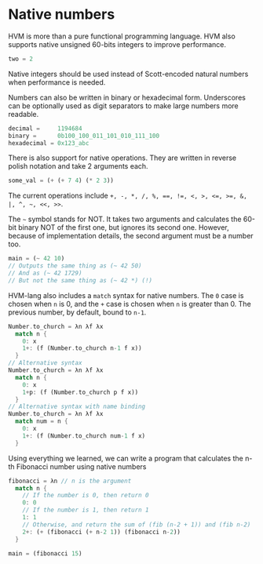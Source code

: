 # Native numbers

HVM is more than a pure functional programming language. HVM also supports native unsigned 60-bits integers to improve performance.

```rs
two = 2
```

Native integers should be used instead of Scott-encoded natural numbers when performance is needed.

Numbers can also be written in binary or hexadecimal form. Underscores can be optionally used as digit separators to make large numbers more readable.

```rs
decimal =     1194684
binary =      0b100_100_011_101_010_111_100
hexadecimal = 0x123_abc
```

There is also support for native operations. They are written in reverse polish notation and take 2 arguments each.

```rs
some_val = (+ (+ 7 4) (* 2 3))
```
The current operations include `+, -, *, /, %, ==, !=, <, >, <=, >=, &, |, ^, ~, <<, >>`.

The `~` symbol stands for NOT. It takes two arguments and calculates the 60-bit binary NOT of the first one, but ignores its second one. However, because of implementation details, the second argument must be a number too.

```rs
main = (~ 42 10)
// Outputs the same thing as (~ 42 50)
// And as (~ 42 1729)
// But not the same thing as (~ 42 *) (!)
```

HVM-lang also includes a `match` syntax for native numbers. The `0` case is chosen when `n` is 0, and the `+` case is chosen when `n` is greater than 0. The previous number, by default, bound to `n-1`.
```rs
Number.to_church = λn λf λx 
  match n {
    0: x
    1+: (f (Number.to_church n-1 f x))
  }
// Alternative syntax
Number.to_church = λn λf λx 
  match n {
    0: x
    1+p: (f (Number.to_church p f x))
  }
// Alternative syntax with name binding
Number.to_church = λn λf λx 
  match num = n {
    0: x
    1+: (f (Number.to_church num-1 f x)
  }
```

Using everything we learned, we can write a program that calculates the n-th Fibonacci number using native numbers

```rs
fibonacci = λn // n is the argument
  match n {
    // If the number is 0, then return 0
    0: 0
    // If the number is 1, then return 1
    1: 1
    // Otherwise, and return the sum of (fib (n-2 + 1)) and (fib n-2)
    2+: (+ (fibonacci (+ n-2 1)) (fibonacci n-2))
  }

main = (fibonacci 15)
```
